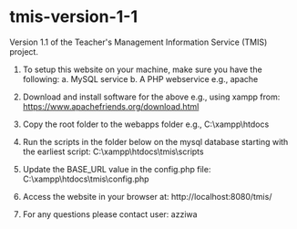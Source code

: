 # tmis-version-1-1
Version 1.1 of the Teacher's Management Information Service (TMIS) project.

1. To setup this website on your machine, make sure you have the following:
a. MySQL service
b. A PHP webservice e.g., apache

2. Download and install software for the above e.g., using xampp from:
https://www.apachefriends.org/download.html

3. Copy the root folder to the webapps folder e.g., 
C:\xampp\htdocs

4. Run the scripts in the folder below on the mysql database starting with the earliest script:
C:\xampp\htdocs\tmis\scripts

5. Update the BASE_URL value in the config.php file:
C:\xampp\htdocs\tmis\config.php

6. Access the website in your browser at:
http://localhost:8080/tmis/

7. For any questions please contact user: azziwa
